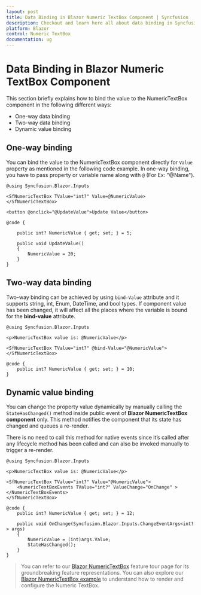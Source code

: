 ```yaml
---
layout: post
title: Data Binding in Blazor Numeric TextBox Component | Syncfusion
description: Checkout and learn here all about data binding in Syncfusion Blazor Numeric TextBox component and more.
platform: Blazor
control: Numeric TextBox
documentation: ug
---
```


# Data Binding in Blazor Numeric TextBox Component

This section briefly explains how to bind the value to the NumericTextBox component in the following different ways:

* One-way data binding
* Two-way data binding
* Dynamic value binding

## One-way binding

You can bind the value to the NumericTextBox component directly for `Value` property as mentioned in the following code example. In one-way binding, you have to pass property or variable name along with `@` (For Ex: "@Name").

```cshtml
@using Syncfusion.Blazor.Inputs

<SfNumericTextBox TValue="int?" Value=@NumericValue></SfNumericTextBox>

<button @onclick="@UpdateValue">Update Value</button>

@code {

    public int? NumericValue { get; set; } = 5;

    public void UpdateValue()
    {
        NumericValue = 20;
    }
}
```

## Two-way data binding

Two-way binding can be achieved by using `bind-Value` attribute and it supports string, int, Enum, DateTime, and bool types. If component value has been changed, it will affect all the places where the variable is bound for the **bind-value** attribute.

```cshtml
@using Syncfusion.Blazor.Inputs

<p>NumericTextBox value is: @NumericValue</p>

<SfNumericTextBox TValue="int?" @bind-Value="@NumericValue"></SfNumericTextBox>

@code {
    public int? NumericValue { get; set; } = 10;
}
```

## Dynamic value binding

You can change the property value dynamically by manually calling the `StateHasChanged()` method inside public event of **Blazor NumericTextBox component** only. This method notifies the component that its state has changed and queues a re-render.

There is no need to call this method for native events since it’s called after any lifecycle method has been called and can also be invoked manually to trigger a re-render.

```cshtml
@using Syncfusion.Blazor.Inputs

<p>NumericTextBox value is: @NumericValue</p>

<SfNumericTextBox TValue="int?" Value="@NumericValue">
    <NumericTextBoxEvents TValue="int?" ValueChange="OnChange" ></NumericTextBoxEvents>
</SfNumericTextBox>

@code {
    public int? NumericValue { get; set; } = 12;

    public void OnChange(Syncfusion.Blazor.Inputs.ChangeEventArgs<int?> args)
    {
        NumericValue = (int)args.Value;
        StateHasChanged();
    }
}
```

> You can refer to our [Blazor NumericTextBox](https://www.syncfusion.com/blazor-components/blazor-numeric-textbox) feature tour page for its groundbreaking feature representations. You can also explore our [Blazor NumericTextBox example](https://blazor.syncfusion.com/demos/numeric-textbox/default-functionalities?theme=bootstrap5) to understand how to render and configure the Numeric TextBox.